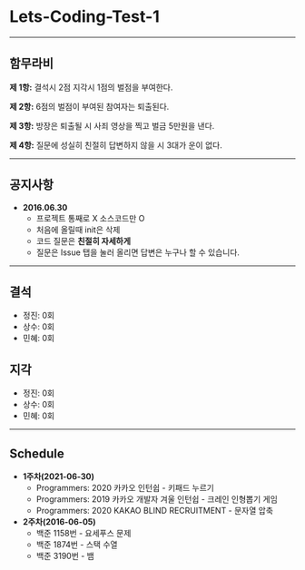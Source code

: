 # Lets-Coding-Test-1
___

## **함무라비**

**제 1항:** 결석시 2점 지각시 1점의 벌점을 부여한다.

**제 2항:** 6점의 벌점이 부여된 참여자는 퇴출된다.

**제 3항:** 방장은 퇴출될 시 사죄 영상을 찍고 벌금 5만원을 낸다.

**제 4항:** 질문에 성실히 친절히 답변하지 않을 시 3대가 운이 없다.
___

## **공지사항**

- **2016.06.30**
  - 프로젝트 통째로 X 소스코드만 O
  - 처음에 올릴때 init은 삭제
  - 코드 질문은 **친절히 자세하게**
  - 질문은 Issue 탭을 눌러 올리면 답변은 누구나 할 수 있습니다.

___

## **결석**

- 정진: 0회
- 상수: 0회
- 민혜: 0회

## **지각**

- 정진: 0회
- 상수: 0회
- 민혜: 0회

___

## **Schedule**

- **1주차(2021-06-30)**
  - Programmers: 2020 카카오 인턴쉽 - 키패드 누르기
  - Programmers: 2019 카카오 개발자 겨울 인턴쉽 - 크레인 인형뽑기 게임
  - Programmers: 2020 KAKAO BLIND RECRUITMENT - 문자열 압축
- **2주차(2016-06-05)**
  - 백준 1158번 - 요세푸스 문제
  - 백준 1874번 - 스택 수열
  - 백준 3190번 - 뱀



